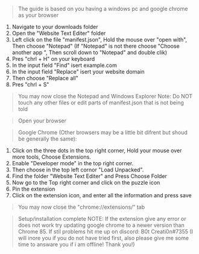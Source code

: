 >The guide is based on you having a windows pc and google chrome as your browser

1. Navigate to your downloads folder
2. Open the "Website Text Editer" folder
3. Left click on the file "manifest.json", Hold the mouse over "open with", Then choose "Notepad" (If "Notepad" is not there choose "Choose another app ", Then scroll down to "Notepad" and double clik)
4. Pres "chrl + H" on your keyboard
5. In the input field "Find" isert example.com
6. In the input field "Replace" isert your website domain
7. Then choose "Replace all"
8. Pres "chrl + S"
>You may now close the Notepad and Windows Explorer
>Note: Do NOT touch any other files or edit parts of manifest.json that is not being told


>Open your browser

>Google Chrome (Other browsers may be a little bit difrent but shoud be generally the same):
1. Click on the three dots in the top right corner, Hold your mouse over more tools, Choose Extensions.
2. Enable "Developer mode" in the top right corner.
3. Then choose in the top left cornor "Load Unpacked".
4. Find the folder "Website Text Editer" and Press Choose Folder
5. Now go to the Top right corner and click on the puzzle icon
6. Pin the extension
7. Click on the extension icon, and enter all the information and press save
>You may now close the "chrome://extensions/" tab

>Setup/installation complete
>NOTE: If the extension give any error or does not work try updating google chrome to a newer version than Chrome 85. If stil problems hit me up on discord: B0t Creati0n#7355 (I will inore you if you do not have tried first, also please give me some time to answare you if i am offline! Thank you!)

